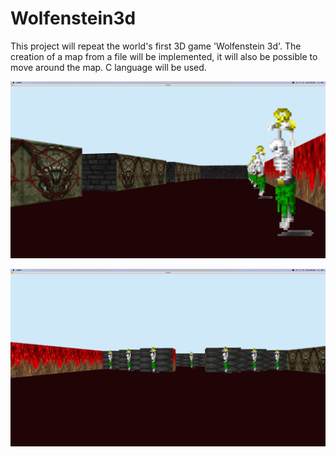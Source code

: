 # Wolfenstein3d
This project will repeat the world's first 3D game 'Wolfenstein 3d'. The creation of a map from a file will be implemented, it will also be possible to move around the map. C language will be used.

![Alt text](/screenshots/screen_shot_1.png?raw=true "Optional Title")

![Alt text](/screenshots/screen_shot_2.png?raw=true "Optional Title")
